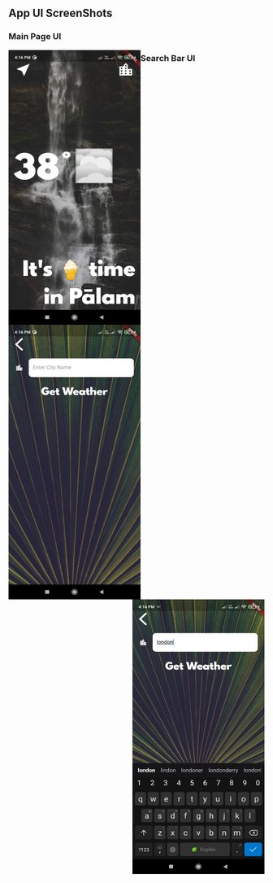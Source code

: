 ## App UI ScreenShots

### Main Page UI

<div>
<img src="images/4.jpg" width="260" height="540" align="left">
</div>

  

### Search Bar UI

<div>
<img src="images/1.jpg" width="260" height="540" align="left">
<img src="images/2.jpg" width="260" height="540" align="right">
</div>
